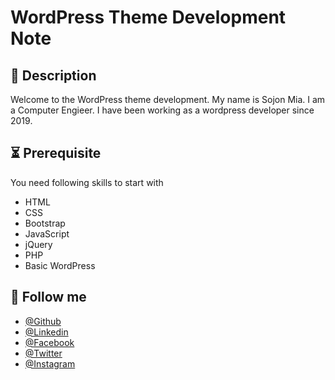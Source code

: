 # WordPress Theme Development Note

## 📝 Description
Welcome to the WordPress theme development. My name is Sojon Mia. I am a Computer Engieer. I have been working as a wordpress developer since 2019.

## ⏳ Prerequisite
You need following skills to start with
- HTML
- CSS
- Bootstrap
- JavaScript
- jQuery
- PHP
- Basic WordPress

## 🥰 Follow me
- [@Github](https://github.com/csesojonmia23/) 
- [@Linkedin](https://linkedin.com/in/csesojonmia23/) 
- [@Facebook](https://facebook.com/csesojonmia23/) 
- [@Twitter](https://twitter.com/csesojonmia23/) 
- [@Instagram](https://instagram.com/csesojonmia23/) 
